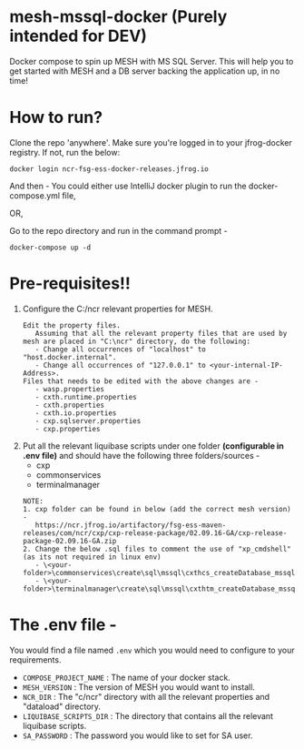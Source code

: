 # mesh-mssql-docker (Purely intended for DEV)
Docker compose to spin up MESH with MS SQL Server.
This will help you to get started with MESH and a DB server backing the application up, in no time!

# How to run?
Clone the repo 'anywhere'. 
Make sure you're logged in to your jfrog-docker registry. If not, run the below:
```text
docker login ncr-fsg-ess-docker-releases.jfrog.io
```

And then -
You could either use IntelliJ docker plugin to run the docker-compose.yml file,

OR,

Go to the repo directory and run in the command prompt - 
```text
docker-compose up -d
```

# Pre-requisites!!
1. Configure the C:/ncr relevant properties for MESH.
   ```text
   Edit the property files.
      Assuming that all the relevant property files that are used by mesh are placed in "C:\ncr" directory, do the following:
      - Change all occurrences of "localhost" to "host.docker.internal".
      - Change all occurrences of "127.0.0.1" to <your-internal-IP-Address>.
   Files that needs to be edited with the above changes are - 
      - wasp.properties
      - cxth.runtime.properties
      - cxth.properties
      - cxth.io.properties
      - cxp.sqlserver.properties
      - cxp.properties
   ```
3. Put all the relevant liquibase scripts under one folder **(configurable in .env file)** and should have the following three folders/sources -
   - cxp
   - commonservices
   - terminalmanager
   ```text
   NOTE:
   1. cxp folder can be found in below (add the correct mesh version) -
      https://ncr.jfrog.io/artifactory/fsg-ess-maven-releases/com/ncr/cxp/cxp-release-package/02.09.16-GA/cxp-release-package-02.09.16-GA.zip
   2. Change the below .sql files to comment the use of "xp_cmdshell" (as its not required in linux env)
      - \<your-folder>\commonservices\create\sql\mssql\cxthcs_createDatabase_mssql.sql
      - \<your-folder>\terminalmanager\create\sql\mssql\cxthtm_createDatabase_mssql.sql
   ```

# The .env file -
You would find a file named `.env` which you would need to configure to your requirements.
- `COMPOSE_PROJECT_NAME` : The name of your docker stack.
- `MESH_VERSION` : The version of MESH you would want to install.
- `NCR_DIR` : The "c/ncr" directory with all the relevant properties and "dataload" directory.
- `LIQUIBASE_SCRIPTS_DIR` : The directory that contains all the relevant liquibase scripts.
- `SA_PASSWORD` : The password you would like to set for SA user.
